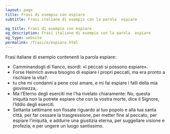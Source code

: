 ```yaml
---
layout: page
title: Frasi di esempio con espiare 
subtitle: Frasi italiane di esempio con la parola  espiare

og_title: Frasi di esempio con espiare 
og_description: Frasi italiane di esempio con la parola  espiare
og_type: website
permalink: /frasi/e/espiare.html
---
```


Frasi italiane di esempio contenenti la parola espiare:


- Camminandogli di fianco, esordì: «I peccati si possono espiare».
- Forse Heinrich aveva bisogno di espiare i propri peccati, ma era pronto a rischiare la vita?.
- tu che mi condanni a pene così amare, e mi fai espiare i falli della mia giovinezza,.
- Ma l’Eterno degli eserciti me l’ha rivelato chiaramente: No, questa iniquità non la potrete espiare che con la vostra morte, dice il Signore, l’Iddio degli eserciti.
- Settanta settimane son fissate riguardo al tuo popolo e alla tua santa città, per far cessare la trasgressione, per metter fine al peccato, per espiare l’iniquità, e addurre una giustizia eterna, per suggellare visione e profezia, e per ungere un luogo santissimo.
